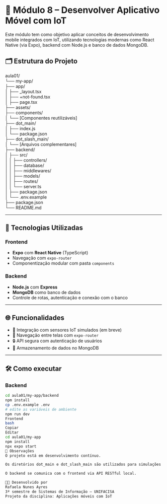 # 📱 Módulo 8 – Desenvolver Aplicativo Móvel com IoT

Este módulo tem como objetivo aplicar conceitos de desenvolvimento mobile integrados com IoT, utilizando tecnologias modernas como React Native (via Expo), backend com Node.js e banco de dados MongoDB.

## 🗂 Estrutura do Projeto

aula01/<br>
└── my-app/<br>
    ├── app/<br>
    │   ├── _layout.tsx<br>
    │   ├── +not-found.tsx<br>
    │   ├── page.tsx<br>
    ├── assets/<br>
    ├── components/<br>
    │   └── [Componentes reutilizáveis]<br>
    ├── dot_main/<br>
    │   ├── index.js<br>
    │   └── package.json<br>
    ├── dot_slash_main/<br>
    │   └── [Arquivos complementares]<br>
    ├── backend/<br>
    │   ├── src/<br>
    │   │   ├── controllers/<br>
    │   │   ├── database/<br>
    │   │   ├── middlewares/<br>
    │   │   ├── models/<br>
    │   │   ├── routes/<br>
    │   │   └── server.ts<br>
    │   ├── package.json<br>
    │   └── .env.example<br>
    ├── package.json<br>
    └── README.md<br>

---

## 🚀 Tecnologias Utilizadas

### Frontend
- **Expo** com **React Native** (TypeScript)
- Navegação com `expo-router`
- Componentização modular com pasta `components`

### Backend
- **Node.js** com **Express**
- **MongoDB** como banco de dados
- Controle de rotas, autenticação e conexão com o banco

---

## 🌐 Funcionalidades

- 📡 Integração com sensores IoT simulados (em breve)
- 🧭 Navegação entre telas com `expo-router`
- 🔒 API segura com autenticação de usuários
- 💾 Armazenamento de dados no MongoDB

---

## 🛠 Como executar

### Backend

```bash
cd aula01/my-app/backend
npm install
cp .env.example .env
# edite as variáveis de ambiente
npm run dev
Frontend
bash
Copiar
Editar
cd aula01/my-app
npm install
npx expo start
📌 Observações
O projeto está em desenvolvimento contínuo.

Os diretórios dot_main e dot_slash_main são utilizados para simulações e testes.

O backend se comunica com o frontend via API RESTful local.

👩‍💻 Desenvolvido por
Rafaela Nunes Ayres
3º semestre de Sistemas de Informação — UNIFACISA
Projeto da disciplina: Aplicações móveis com IoT